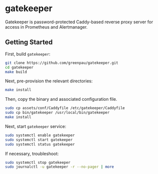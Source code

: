# gatekeeper

Gatekeeper is password-protected Caddy-based reverse proxy server for
access in Prometheus and Alertmanager.

## Getting Started

First, build `gatekeeper`:

```bash
git clone https://github.com/greenpau/gatekeeper.git
cd gatekeeper
make build
```

Next, pre-provision the relevant directories:

```bash
make install
```

Then, copy the binary and associated configuration file.

```bash
sudo cp assets/conf/Caddyfile /etc/gatekeeper/Caddyfile
sudo cp bin/gatekeeper /usr/local/bin/gatekeeper
make install
```

Next, start `gatekeeper` service:

```bash
sudo systemctl enable gatekeeper
sudo systemctl start gatekeeper
sudo systemctl status gatekeeper
```

If necessary, troubleshoot:

```bash
sudo systemctl stop gatekeeper
sudo journalctl -u gatekeeper -r --no-pager | more
```
